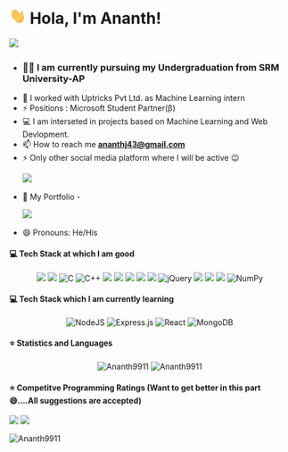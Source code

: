    # <img src="https://raw.githubusercontent.com/ABSphreak/ABSphreak/master/gifs/Hi.gif" width="30px"> Hola, I'm Ananth!

<p align="left"> <a href="https://drive.google.com/file/d/1KP-Wy94oGTDiSR5hWvcgj62geGuJpfvm/view?usp=sharing" target="blank"><img src=https://img.shields.io/badge/MyResume-blue?style=for-the-badge&&labelColor=blue"/></a> </p> 
   
   
- ### :technologist: I am currently pursuing my Undergraduation from SRM University-AP 
- 🔭 I worked with Uptricks Pvt Ltd. as Machine Learning intern
- ⚡ Positions : Microsoft Student Partner(β)
- 💻 I am interseted in projects based on Machine Learning and Web Devlopment.
- 📫 How to reach me **ananthj43@gmail.com**
- ⚡ Only other social media platform where I will be active 😉 <p align="left"> <a href="https://www.linkedin.com/in/ananthj43/" target="blank"><img src="https://img.shields.io/badge/LinkedIn-0077B5?style=for-the-badge&logo=linkedin&logoColor=white" /></a> </p> 
- 🚀 My Portfolio - <p align="left"> <a href="https://ananth9911.github.io/Ananth-Porfolio/" target="blank"><img src="https://img.shields.io/badge/Portfolio-red?style=for-the-badge&&labelColor=red" /></a> </p> 
- 😄 Pronouns: He/His
#### 💻 Tech Stack at which I am good

<p align="center">
<img src="https://img.shields.io/badge/python-3776AB.svg?&style=for-the-badge&logo=python&logoColor=white" height="25"/>
<img src="https://img.shields.io/badge/php-8892BF.svg?&style=for-the-badge&logo=php&logoColor=white" height="25"/>
<img alt="C" src="https://img.shields.io/badge/c%20-%2300599C.svg?&style=for-the-badge&logo=c&logoColor=white"/ height="25">
<img alt="C++" src="https://img.shields.io/badge/c++%20-%2300599C.svg?&style=for-the-badge&logo=c%2B%2B&ogoColor=white"/ height="25">
<img src="https://img.shields.io/badge/javascript-F7DF1E.svg?&style=for-the-badge&logo=javascript&logoColor=white" height="25"/>
<img src="https://img.shields.io/badge/mysql-4479A1.svg?&style=for-the-badge&logo=mysql&logoColor=white" height="25"/>
<img src="https://img.shields.io/badge/xampp-FB7A24.svg?&style=for-the-badge&logo=xampp&logoColor=white" height="25"/>
<img src="https://img.shields.io/badge/jupyter-F3631D.svg?&style=for-the-badge&logo=jupyter&logoColor=white" height="25"/>
<img src="https://img.shields.io/badge/anaconda-42B029.svg?&style=for-the-badge&logo=anaconda&logoColor=white" height="25"/>
<img alt="jQuery" src="https://img.shields.io/badge/jquery%20-%230769AD.svg?&style=for-the-badge&logo=jquery&logoColor=white" height="25>
<img src="https://img.shields.io/badge/VS%20Code-007ACC.svg?&style=for-the-badge&logo=visual-studio-code&logoColor=white" height="25"/>
<img src="https://img.shields.io/badge/sublime-FF9800.svg?&style=for-the-badge&logo=sublime-text&logoColor=white" height="25"/>
<img src="https://img.shields.io/badge/edge-0078D7.svg?&style=for-the-badge&logo=microsoft-edge&logoColor=white" height="25"/>
<img src="https://img.shields.io/badge/Machine Learning-orange?style=for-the-badge&logo=Jupyter)](https://jupyter.org/try)" height="25"/>
<img alt="NumPy" src="https://img.shields.io/badge/numpy%20-%23013243.svg?&style=for-the-badge&logo=numpy&logoColor=white" />
</p>

#### 💻 Tech Stack which I am currently learning 
<p align="center">
<img alt="NodeJS" src="https://img.shields.io/badge/node.js%20-%2343853D.svg?&style=for-the-badge&logo=node.js&logoColor=white"/>
<img alt="Express.js" src="https://img.shields.io/badge/express.js%20-%23404d59.svg?&style=for-the-badge"/>
<img alt="React" src="https://img.shields.io/badge/react%20-%2320232a.svg?&style=for-the-badge&logo=react&logoColor=%2361DAFB">
<img alt="MongoDB" src ="https://img.shields.io/badge/MongoDB-%234ea94b.svg?&style=for-the-badge&logo=mongodb&logoColor=white"/>

</p>

#### ⭐  Statistics and Languages

 <p align="center"> 
    <img src="https://github-readme-stats.vercel.app/api?username=Ananth9911&count_private=true&show_icons=true&title_color=ffffff&icon_color=bb2acf&text_color=daf7dc&bg_color=151515" alt="Ananth9911" width="420"/> 
    <img src="https://github-readme-stats.vercel.app/api/top-langs/?username=Ananth9911&hide=jupyter%20notebook,html,css&langs_count=8&layout=compact&title_color=ffffff&icon_color=bb2acf&text_color=daf7dc&bg_color=151515" alt="Ananth9911" height="165" />
 </p>
 
 #### ⭐  Competitve Programming Ratings (Want to get better in this part 😄....All suggestions are accepted)
 <p>
 
 <img src="https://img.shields.io/badge/dynamic/json?label=CodeChef&query=%24.rating&url=https://competitive-coding-api.herokuapp.com/api/codechef/defender_43&prefix=Rating%20&logo=codechef&logoColor=f5f5dc&labelColor=7b5e47&style=for-the-badge&cacheSeconds=86400"/>
 
 <img src="https://img.shields.io/badge/dynamic/json?&color=1f8acb&logo=codeforces&label=Codeforces&url=https://competitive-coding-api.herokuapp.com/api/codeforces/defender_43&query=%24.rating&prefix=Rating%20&style=for-the-badge&cacheSeconds=86400"/>
 

<p align="left"> <img src="https://komarev.com/ghpvc/?username=Ananth9911j&label=Profile%20views&color=0e75b6&style=flat" alt="Ananth9911" /> </p>

